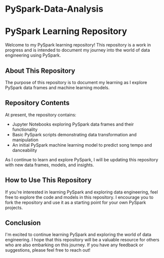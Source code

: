 # PySpark-Data-Analysis

# PySpark Learning Repository

Welcome to my PySpark learning repository! This repository is a work in progress and is intended to document my journey into the world of data engineering using PySpark.

## About This Repository

The purpose of this repository is to document my learning as I explore PySpark data frames and machine learning models.

## Repository Contents

At present, the repository contains:

- Jupyter Notebooks exploring PySpark data frames and their functionality
- Basic PySpark scripts demonstrating data transformation and manipulation
- An initial PySpark machine learning model to predict song tempo and danceability

As I continue to learn and explore PySpark, I will be updating this repository with new data frames, models, and insights.

## How to Use This Repository

If you're interested in learning PySpark and exploring data engineering, feel free to explore the code and models in this repository. I encourage you to fork the repository and use it as a starting point for your own PySpark projects.

## Conclusion

I'm excited to continue learning PySpark and exploring the world of data engineering. I hope that this repository will be a valuable resource for others who are also embarking on this journey. If you have any feedback or suggestions, please feel free to reach out!




